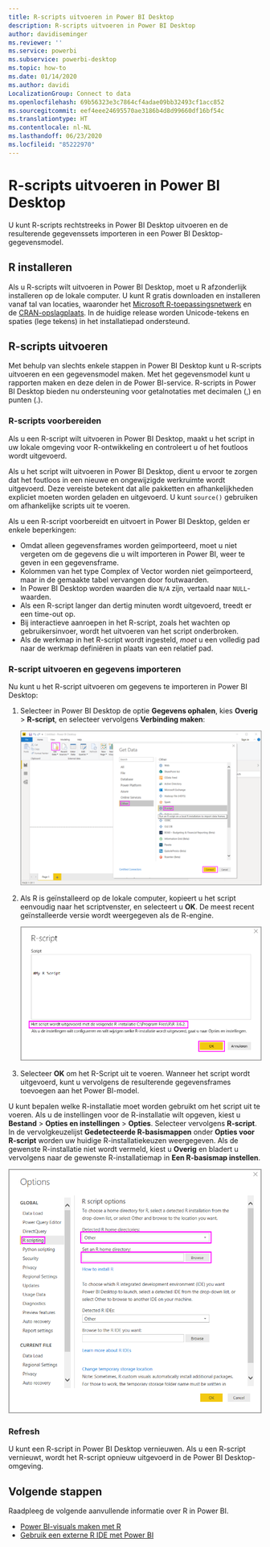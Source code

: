 ```yaml
---
title: R-scripts uitvoeren in Power BI Desktop
description: R-scripts uitvoeren in Power BI Desktop
author: davidiseminger
ms.reviewer: ''
ms.service: powerbi
ms.subservice: powerbi-desktop
ms.topic: how-to
ms.date: 01/14/2020
ms.author: davidi
LocalizationGroup: Connect to data
ms.openlocfilehash: 69b56323e3c7864cf4adae09bb32493cf1acc852
ms.sourcegitcommit: eef4eee24695570ae3186b4d8d99660df16bf54c
ms.translationtype: HT
ms.contentlocale: nl-NL
ms.lasthandoff: 06/23/2020
ms.locfileid: "85222970"
---
```

# <a name="run-r-scripts-in-power-bi-desktop"></a>R-scripts uitvoeren in Power BI Desktop

U kunt R-scripts rechtstreeks in Power BI Desktop uitvoeren en de resulterende gegevenssets importeren in een Power BI Desktop-gegevensmodel.

## <a name="install-r"></a>R installeren

Als u R-scripts wilt uitvoeren in Power BI Desktop, moet u R afzonderlijk installeren op de lokale computer. U kunt R gratis downloaden en installeren vanaf tal van locaties, waaronder het [Microsoft R-toepassingsnetwerk](https://mran.revolutionanalytics.com/download/) en de [CRAN-opslagplaats](https://cran.r-project.org/bin/windows/base/). In de huidige release worden Unicode-tekens en spaties (lege tekens) in het installatiepad ondersteund.

## <a name="run-r-scripts"></a>R-scripts uitvoeren

Met behulp van slechts enkele stappen in Power BI Desktop kunt u R-scripts uitvoeren en een gegevensmodel maken. Met het gegevensmodel kunt u rapporten maken en deze delen in de Power BI-service. R-scripts in Power BI Desktop bieden nu ondersteuning voor getalnotaties met decimalen (,) en punten (.).

### <a name="prepare-an-r-script"></a>R-scripts voorbereiden

Als u een R-script wilt uitvoeren in Power BI Desktop, maakt u het script in uw lokale omgeving voor R-ontwikkeling en controleert u of het foutloos wordt uitgevoerd.

Als u het script wilt uitvoeren in Power BI Desktop, dient u ervoor te zorgen dat het foutloos in een nieuwe en ongewijzigde werkruimte wordt uitgevoerd. Deze vereiste betekent dat alle pakketten en afhankelijkheden expliciet moeten worden geladen en uitgevoerd. U kunt `source()` gebruiken om afhankelijke scripts uit te voeren.

Als u een R-script voorbereidt en uitvoert in Power BI Desktop, gelden er enkele beperkingen:

* Omdat alleen gegevensframes worden geïmporteerd, moet u niet vergeten om de gegevens die u wilt importeren in Power BI, weer te geven in een gegevensframe.
* Kolommen van het type Complex of Vector worden niet geïmporteerd, maar in de gemaakte tabel vervangen door foutwaarden.
* In Power BI Desktop worden waarden die `N/A` zijn, vertaald naar `NULL`-waarden.
* Als een R-script langer dan dertig minuten wordt uitgevoerd, treedt er een time-out op.
* Bij interactieve aanroepen in het R-script, zoals het wachten op gebruikersinvoer, wordt het uitvoeren van het script onderbroken.
* Als de werkmap in het R-script wordt ingesteld, *moet* u een volledig pad naar de werkmap definiëren in plaats van een relatief pad.

### <a name="run-your-r-script-and-import-data"></a>R-script uitvoeren en gegevens importeren

Nu kunt u het R-script uitvoeren om gegevens te importeren in Power BI Desktop:

1. Selecteer in Power BI Desktop de optie **Gegevens ophalen**, kies **Overig** > **R-script**, en selecteer vervolgens **Verbinding maken**:

    ![Verbinding maken met R-script, categorie Overig, dialoogvenster Gegevens ophalen, Power BI Desktop](media/desktop-r-scripts/r-scripts-1.png)

2. Als R is geïnstalleerd op de lokale computer, kopieert u het script eenvoudig naar het scriptvenster, en selecteert u **OK**. De meest recent geïnstalleerde versie wordt weergegeven als de R-engine.

    ![Dialoogvenster R-script, Power BI Desktop](media/desktop-r-scripts/r-scripts-2.png)

3. Selecteer **OK** om het R-Script uit te voeren. Wanneer het script wordt uitgevoerd, kunt u vervolgens de resulterende gegevensframes toevoegen aan het Power BI-model.

U kunt bepalen welke R-installatie moet worden gebruikt om het script uit te voeren. Als u de instellingen voor de R-installatie wilt opgeven, kiest u **Bestand** > **Opties en instellingen** > **Opties**. Selecteer vervolgens **R-script**. In de vervolgkeuzelijst **Gedetecteerde R-basismappen** onder **Opties voor R-script** worden uw huidige R-installatiekeuzen weergegeven. Als de gewenste R-installatie niet wordt vermeld, kiest u **Overig** en bladert u vervolgens naar de gewenste R-installatiemap in **Een R-basismap instellen**.

![Opties voor R-script, dialoogvenster Opties, Power BI Desktop](media/desktop-r-scripts/r-scripts-4.png)

### <a name="refresh"></a>Refresh

U kunt een R-script in Power BI Desktop vernieuwen. Als u een R-script vernieuwt, wordt het R-script opnieuw uitgevoerd in de Power BI Desktop-omgeving.

## <a name="next-steps"></a>Volgende stappen

Raadpleeg de volgende aanvullende informatie over R in Power BI.

* [Power BI-visuals maken met R](../create-reports/desktop-r-visuals.md)
* [Gebruik een externe R IDE met Power BI](desktop-r-ide.md)
